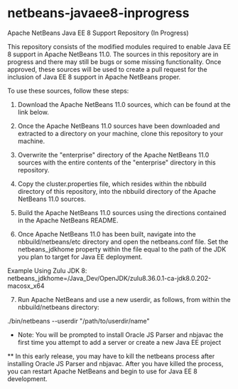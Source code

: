 # netbeans-javaee8-inprogress
Apache NetBeans Java EE 8 Support Repository (In Progress)

This repository consists of the modified modules required to enable Java EE 8 support in Apache NetBeans 11.0.  The sources in this repository are in progress and there may still be bugs or some missing functionality.  Once approved, these sources will be used to create a pull request for the inclusion of Java EE 8 support in Apache NetBeans proper.

To use these sources, follow these steps:
 
1) Download the Apache NetBeans 11.0 sources, which can be found at the link below.  

2) Once the Apache NetBeans 11.0 sources have been downloaded and extracted to a directory on your machine, clone this repository to your machine.  

3) Overwrite the "enterprise" directory of the Apache NetBeans 11.0 sources with the entire contents of the "enterprise" directory in this repository.

4) Copy the cluster.properties file, which resides within the nbbuild directory of this repository, into the nbbuild directory of the Apache NetBeans 11.0 sources.

5) Build the Apache NetBeans 11.0 sources using the directions contained in the Apache NetBeans README.

6) Once Apache NetBeans 11.0 has been built, navigate into the nbbuild/netbeans/etc directory and open the netbeans.conf file.  Set the netbeans_jdkhome property within the file equal to the path of the JDK you plan to target for Java EE deployment.

Example Using Zulu JDK 8:
netbeans_jdkhome=/Java_Dev/OpenJDK/zulu8.36.0.1-ca-jdk8.0.202-macosx_x64

7) Run Apache NetBeans and use a new userdir, as follows, from within the nbbuild/netbeans directory:

./bin/netbeans --userdir "/path/to/userdir/name"

* Note:  You will be prompted to install Oracle JS Parser and nbjavac the first time you attempt to add a server or create a new Java EE project

** In this early release, you may have to kill the netbeans process after installing Oracle JS Parser and nbjavac.  After you have killed the process, you can restart Apache NetBeans and begin to use for Java EE 8 development.
